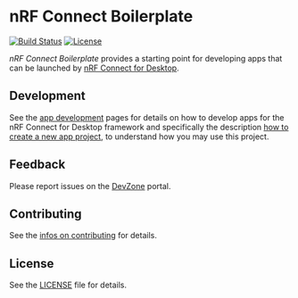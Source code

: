 # nRF Connect Boilerplate

[![Build Status](https://dev.azure.com/NordicSemiconductor/Wayland/_apis/build/status/pc-nrfconnect-boilerplate?branchName=master)](https://dev.azure.com/NordicSemiconductor/Wayland/_build/latest?definitionId=10&branchName=master)
[![License](https://img.shields.io/badge/license-Modified%20BSD%20License-blue.svg)](LICENSE)

_nRF Connect Boilerplate_ provides a starting point for developing apps that can
be launched by
[nRF Connect for Desktop](https://github.com/NordicSemiconductor/pc-nrfconnect-launcher).

## Development

See the
[app development](https://nordicsemiconductor.github.io/pc-nrfconnect-docs/)
pages for details on how to develop apps for the nRF Connect for Desktop
framework and specifically the description
[how to create a new app project](https://nordicsemiconductor.github.io/pc-nrfconnect-docs/create_new_app),
to understand how you may use this project.

## Feedback

Please report issues on the [DevZone](https://devzone.nordicsemi.com) portal.

## Contributing

See the
[infos on contributing](https://nordicsemiconductor.github.io/pc-nrfconnect-docs/contributing)
for details.

## License

See the [LICENSE](LICENSE) file for details.
